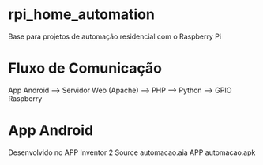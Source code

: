 # rpi_home_automation
Base para projetos de automação residencial com o Raspberry Pi
# Fluxo de Comunicação
App Android --> Servidor Web (Apache) --> PHP --> Python --> GPIO Raspberry
# App Android
Desenvolvido no APP Inventor 2
Source automacao.aia
APP automacao.apk
